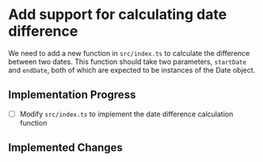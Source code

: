 # Add support for calculating date difference

We need to add a new function in `src/index.ts` to calculate the difference between two dates. This function should take two parameters, `startDate` and `endDate`, both of which are expected to be instances of the Date object.

## Implementation Progress
- [ ] Modify `src/index.ts` to implement the date difference calculation function

## Implemented Changes

